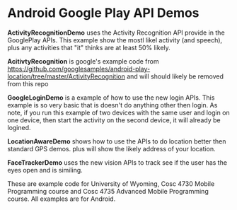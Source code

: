 # Android Google Play API Demos

<b>ActivityRecognitionDemo</b> uses the Activity Recognition API provide in the GooglePlay APIs.  This example show the mostl likel activity (and speech), plus any activities that "it" thinks are at least 50% likely.  

<b>AcitivtyRecognition</b> is google's example code from https://github.com/googlesamples/android-play-location/tree/master/ActivityRecognition and will should likely be removed from this repo

<b>GoogleLoginDemo</b> is a example of how to use the new login APIs.  This example is so very basic that is doesn't do anything other then login.  As note, if you run this example of two devices with the same user and login on one device, then start the activity on the second device, it will already be logined.

<b>LocationAwareDemo</b> shows how to use the APIs to do location better then standard GPS demos.  plus will show the likely address of your location.

<b>FaceTrackerDemo</b> uses the new vision APIs to track see if the user has the eyes open and is similing.

These are example code for University of Wyoming, Cosc 4730 Mobile Programming course and Cosc 4735 Advanced Mobile Programming course.
All examples are for Android.

